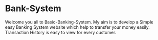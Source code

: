 # Bank-System
Welcome you all to Basic-Banking-System. My aim is to develop a Simple easy Banking System website which help to transfer your money easily. Transaction History is easy to view for every customer.

